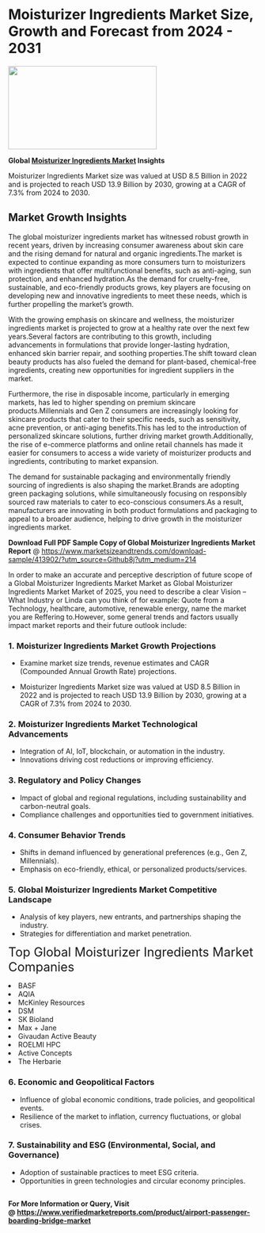 <H1>Moisturizer Ingredients Market Size, Growth and Forecast from 2024 - 2031</H1><img class="aligncenter size-medium wp-image-584254" src="https://thirdeyenews.in/wp-content/uploads/2024/09/Global-Market-Research-300x168.jpeg" alt="" width="300" height="168" /><p><strong>Global&nbsp;<a href="https://www.marketsizeandtrends.com/download-sample/413902/?utm_source=Github8j?utm_medium=214">Moisturizer Ingredients Market</a> Insights</strong></p><p>Moisturizer Ingredients Market size was valued at USD 8.5 Billion in 2022 and is projected to reach USD 13.9 Billion by 2030, growing at a CAGR of 7.3% from 2024 to 2030.</p><p><h2>Market Growth Insights</h2> <p>The global moisturizer ingredients market has witnessed robust growth in recent years, driven by increasing consumer awareness about skin care and the rising demand for natural and organic ingredients.The market is expected to continue expanding as more consumers turn to moisturizers with ingredients that offer multifunctional benefits, such as anti-aging, sun protection, and enhanced hydration.As the demand for cruelty-free, sustainable, and eco-friendly products grows, key players are focusing on developing new and innovative ingredients to meet these needs, which is further propelling the market’s growth.</p> <p>With the growing emphasis on skincare and wellness, the moisturizer ingredients market is projected to grow at a healthy rate over the next few years.Several factors are contributing to this growth, including advancements in formulations that provide longer-lasting hydration, enhanced skin barrier repair, and soothing properties.The shift toward clean beauty products has also fueled the demand for plant-based, chemical-free ingredients, creating new opportunities for ingredient suppliers in the market.</p> <p>Furthermore, the rise in disposable income, particularly in emerging markets, has led to higher spending on premium skincare products.Millennials and Gen Z consumers are increasingly looking for skincare products that cater to their specific needs, such as sensitivity, acne prevention, or anti-aging benefits.This has led to the introduction of personalized skincare solutions, further driving market growth.Additionally, the rise of e-commerce platforms and online retail channels has made it easier for consumers to access a wide variety of moisturizer products and ingredients, contributing to market expansion.</p> <p>The demand for sustainable packaging and environmentally friendly sourcing of ingredients is also shaping the market.Brands are adopting green packaging solutions, while simultaneously focusing on responsibly sourced raw materials to cater to eco-conscious consumers.As a result, manufacturers are innovating in both product formulations and packaging to appeal to a broader audience, helping to drive growth in the moisturizer ingredients market.</p> <p><span class=""><strong>Download Full PDF Sample Copy of Global Moisturizer Ingredients Market Report</strong> @ <a href="https://www.marketsizeandtrends.com/download-sample/413902/?utm_source=Github8j?utm_medium=214" target="_blank">https://www.marketsizeandtrends.com/download-sample/413902/?utm_source=Github8j?utm_medium=214</a></span></p><p>In order to make an accurate and perceptive description of future scope of a Global&nbsp;Moisturizer Ingredients Market Market as Global&nbsp;Moisturizer Ingredients Market Market of 2025, you need to describe a clear Vision &ndash; What Industry or Linda can you think of for example: Quote from a Technology, healthcare, automotive, renewable energy, name the market you are Reffering to.However, some general trends and factors usually impact market reports and their future outlook include:</p><h3>1.&nbsp;<strong>Moisturizer Ingredients Market Growth Projections</strong></h3><ul><li>Examine market size trends, revenue estimates and CAGR (Compounded Annual Growth Rate) projections.</li><li><p>Moisturizer Ingredients Market size was valued at USD 8.5 Billion in 2022 and is projected to reach USD 13.9 Billion by 2030, growing at a CAGR of 7.3% from 2024 to 2030.</p></li></ul><h3>2.&nbsp;<strong>Moisturizer Ingredients Market Technological Advancements</strong></h3><ul><li>Integration of AI, IoT, blockchain, or automation in the industry.</li><li>Innovations driving cost reductions or improving efficiency.</li></ul><h3>3.&nbsp;<strong>Regulatory and Policy Changes</strong></h3><ul><li>Impact of global and regional regulations, including sustainability and carbon-neutral goals.</li><li>Compliance challenges and opportunities tied to government initiatives.</li></ul><h3>4.&nbsp;<strong>Consumer Behavior Trends</strong></h3><ul><li>Shifts in demand influenced by generational preferences (e.g., Gen Z, Millennials).</li><li>Emphasis on eco-friendly, ethical, or personalized products/services.</li></ul><h3>5.&nbsp;<strong>Global Moisturizer Ingredients Market Competitive Landscape</strong></h3><ul><li>Analysis of key players, new entrants, and partnerships shaping the industry.</li><li>Strategies for differentiation and market penetration.</li></ul><p data-pm-slice="1 1 []"><span style="color: inherit; font-family: inherit; font-size: 25px;">Top Global Moisturizer Ingredients Market Companies</span></p><div class="" data-test-id=""><p><li>BASF</li><li> AQIA</li><li> McKinley Resources</li><li> DSM</li><li> SK Bioland</li><li> Max + Jane</li><li> Givaudan Active Beauty</li><li> ROELMI HPC</li><li> Active Concepts</li><li> The Herbarie</li></p></div><h3>6.&nbsp;<strong>Economic and Geopolitical Factors</strong></h3><ul><li>Influence of global economic conditions, trade policies, and geopolitical events.</li><li>Resilience of the market to inflation, currency fluctuations, or global crises.</li></ul><h3>7.&nbsp;<strong>Sustainability and ESG (Environmental, Social, and Governance)</strong></h3><ul><li>Adoption of sustainable practices to meet ESG criteria.</li><li>Opportunities in green technologies and circular economy principles.</li></ul><h2><strong style="font-size: 14px;">For More Information or Query, Visit @&nbsp;</strong><a style="background-color: #ffffff; font-size: 14px;" href="https://www.marketsizeandtrends.com/report/moisturizer-ingredients-market/" target="_blank">https://www.verifiedmarketreports.com/product/airport-passenger-boarding-bridge-market</a></h2>